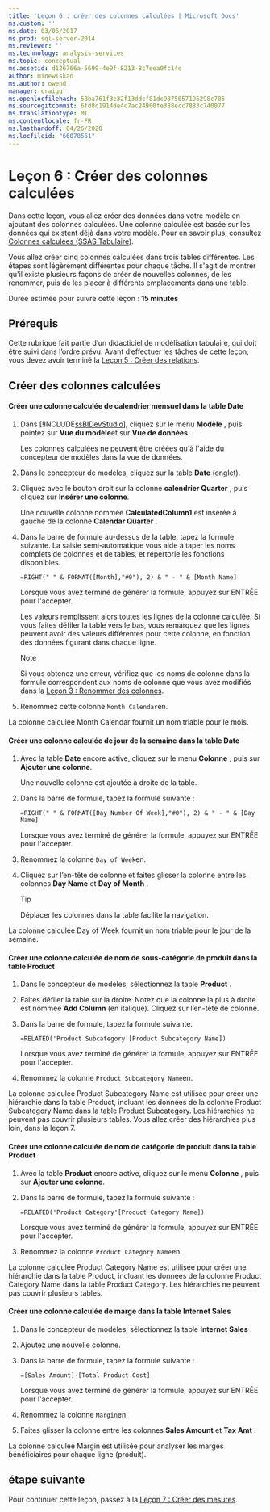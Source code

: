 ```yaml
---
title: 'Leçon 6 : créer des colonnes calculées | Microsoft Docs'
ms.custom: ''
ms.date: 03/06/2017
ms.prod: sql-server-2014
ms.reviewer: ''
ms.technology: analysis-services
ms.topic: conceptual
ms.assetid: d126766a-5699-4e9f-8213-8c7eea0fc14e
author: minewiskan
ms.author: owend
manager: craigg
ms.openlocfilehash: 58ba761f3e32f13ddcf81dc9875057195298c705
ms.sourcegitcommit: 6fd8c1914de4c7ac24900fe388ecc7883c740077
ms.translationtype: MT
ms.contentlocale: fr-FR
ms.lasthandoff: 04/26/2020
ms.locfileid: "66078561"
---
```

# <a name="lesson-6-create-calculated-columns"></a>Leçon 6 : Créer des colonnes calculées
  Dans cette leçon, vous allez créer des données dans votre modèle en ajoutant des colonnes calculées. Une colonne calculée est basée sur les données qui existent déjà dans votre modèle. Pour en savoir plus, consultez [Colonnes calculées &#40;SSAS Tabulaire&#41;](tabular-models/ssas-calculated-columns.md).  
  
 Vous allez créer cinq colonnes calculées dans trois tables différentes. Les étapes sont légèrement différentes pour chaque tâche. Il s'agit de montrer qu'il existe plusieurs façons de créer de nouvelles colonnes, de les renommer, puis de les placer à différents emplacements dans une table.  
  
 Durée estimée pour suivre cette leçon : **15 minutes**  
  
## <a name="prerequisites"></a>Prérequis  
 Cette rubrique fait partie d’un didacticiel de modélisation tabulaire, qui doit être suivi dans l’ordre prévu. Avant d’effectuer les tâches de cette leçon, vous devez avoir terminé la [Leçon 5 : Créer des relations](lesson-4-create-relationships.md).  
  
## <a name="create-calculated-columns"></a>Créer des colonnes calculées  
  
#### <a name="create-a-month-calendar-calculated-column-in-the-date-table"></a>Créer une colonne calculée de calendrier mensuel dans la table Date  
  
1.  Dans [!INCLUDE[ssBIDevStudio](../includes/ssbidevstudio-md.md)], cliquez sur le menu **Modèle** , puis pointez sur **Vue du modèle**et sur **Vue de données**.  
  
     Les colonnes calculées ne peuvent être créées qu'à l'aide du concepteur de modèles dans la vue de données.  
  
2.  Dans le concepteur de modèles, cliquez sur la table **Date** (onglet).  
  
3.  Cliquez avec le bouton droit sur la colonne **calendrier Quarter** , puis cliquez sur **Insérer une colonne**.  
  
     Une nouvelle colonne nommée **CalculatedColumn1** est insérée à gauche de la colonne **Calendar Quarter** .  
  
4.  Dans la barre de formule au-dessus de la table, tapez la formule suivante. La saisie semi-automatique vous aide à taper les noms complets de colonnes et de tables, et répertorie les fonctions disponibles.  
  
     `=RIGHT(" " & FORMAT([Month],"#0"), 2) & " - " & [Month Name]`  
  
     Lorsque vous avez terminé de générer la formule, appuyez sur ENTRÉE pour l'accepter.  
  
     Les valeurs remplissent alors toutes les lignes de la colonne calculée. Si vous faites défiler la table vers le bas, vous remarquez que les lignes peuvent avoir des valeurs différentes pour cette colonne, en fonction des données figurant dans chaque ligne.  
  
    > [!NOTE]  
    >  Si vous obtenez une erreur, vérifiez que les noms de colonne dans la formule correspondent aux noms de colonne que vous avez modifiés dans la [Leçon 3 : Renommer des colonnes](rename-columns.md).  
  
5.  Renommez cette colonne `Month Calendar`en.  
  
 La colonne calculée Month Calendar fournit un nom triable pour le mois.  
  
#### <a name="create-a-day-of-week-calculated-column-in-the-date-table"></a>Créer une colonne calculée de jour de la semaine dans la table Date  
  
1.  Avec la table **Date** encore active, cliquez sur le menu **Colonne** , puis sur **Ajouter une colonne**.  
  
     Une nouvelle colonne est ajoutée à droite de la table.  
  
2.  Dans la barre de formule, tapez la formule suivante :  
  
     `=RIGHT(" " & FORMAT([Day Number Of Week],"#0"), 2) & " - " & [Day Name]`  
  
     Lorsque vous avez terminé de générer la formule, appuyez sur ENTRÉE pour l'accepter.  
  
3.  Renommez la colonne `Day of Week`en.  
  
4.  Cliquez sur l’en-tête de colonne et faites glisser la colonne entre les colonnes **Day Name** et **Day of Month** .  
  
    > [!TIP]  
    >  Déplacer les colonnes dans la table facilite la navigation.  
  
 La colonne calculée Day of Week fournit un nom triable pour le jour de la semaine.  
  
#### <a name="create-a-product-subcategory-name-calculated-column-in-the-product-table"></a>Créer une colonne calculée de nom de sous-catégorie de produit dans la table Product  
  
1.  Dans le concepteur de modèles, sélectionnez la table **Product** .  
  
2.  Faites défiler la table sur la droite. Notez que la colonne la plus à droite est nommée **Add Column** (en italique). Cliquez sur l’en-tête de colonne.  
  
3.  Dans la barre de formule, tapez la formule suivante.  
  
     `=RELATED('Product Subcategory'[Product Subcategory Name])`  
  
     Lorsque vous avez terminé de générer la formule, appuyez sur ENTRÉE pour l'accepter.  
  
4.  Renommez la colonne `Product Subcategory Name`en.  
  
 La colonne calculée Product Subcategory Name est utilisée pour créer une hiérarchie dans la table Product, incluant les données de la colonne Product Subcategory Name dans la table Product Subcategory. Les hiérarchies ne peuvent pas couvrir plusieurs tables. Vous allez créer des hiérarchies plus loin, dans la leçon 7.  
  
#### <a name="create-a-product-category-name-calculated-column-in-the-product-table"></a>Créer une colonne calculée de nom de catégorie de produit dans la table Product  
  
1.  Avec la table **Product** encore active, cliquez sur le menu **Colonne** , puis sur **Ajouter une colonne**.  
  
2.  Dans la barre de formule, tapez la formule suivante :  
  
     `=RELATED('Product Category'[Product Category Name])`  
  
     Lorsque vous avez terminé de générer la formule, appuyez sur ENTRÉE pour l'accepter.  
  
3.  Renommez la colonne `Product Category Name`en.  
  
 La colonne calculée Product Category Name est utilisée pour créer une hiérarchie dans la table Product, incluant les données de la colonne Product Category Name dans la table Product Category. Les hiérarchies ne peuvent pas couvrir plusieurs tables.  
  
#### <a name="create-a-margin-calculated-column-in-the-internet-sales-table"></a>Créer une colonne calculée de marge dans la table Internet Sales  
  
1.  Dans le concepteur de modèles, sélectionnez la table **Internet Sales** .  
  
2.  Ajoutez une nouvelle colonne.  
  
3.  Dans la barre de formule, tapez la formule suivante :  
  
     `=[Sales Amount]-[Total Product Cost]`  
  
     Lorsque vous avez terminé de générer la formule, appuyez sur ENTRÉE pour l'accepter.  
  
4.  Renommez la colonne `Margin`en.  
  
5.  Faites glisser la colonne entre les colonnes **Sales Amount** et **Tax Amt** .  
  
 La colonne calculée Margin est utilisée pour analyser les marges bénéficiaires pour chaque ligne (produit).  
  
## <a name="next-step"></a>étape suivante  
 Pour continuer cette leçon, passez à la [Leçon 7 : Créer des mesures](lesson-6-create-measures.md).  
  
  

